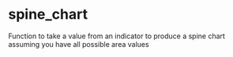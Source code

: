 # spine_chart
Function to  take a value from an indicator to produce a spine chart assuming you have all possible area values
